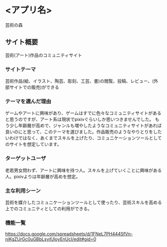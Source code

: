 # <アプリ名>
芸術の森

## サイト概要
芸術(アート)作品のコミュニティサイト

### サイトテーマ
芸術作品(絵、イラスト、陶芸、彫刻、工芸、書)の閲覧、投稿、レビュー、(外部サイトでの販売)ができる

### テーマを選んだ理由
ゲームやアートに興味があり、ゲームはすでに色々なコミュニティサイトがあると思うのですが、アート系は現状でpixivぐらいしか思いつきませんでした。
もう少し年齢層が高めで、ジャンルも増やしたようなコミュニティサイトがあれば良いのにと思って、このテーマを選びました。作品販売のようなやりとりをしたいわけではなく、あくまでスキルを上げたり、コミュニケーションツールとしてのサイトを想定しています。

### ターゲットユーザ
老若男女問わず、アートに興味を持つ人。スキルを上げていくことに興味がある人。pixivよりは年齢層が高めを想定。

### 主な利用シーン
芸術を媒介したコミュニケーションツールとして使ったり、芸術スキルを高める上でのコミュニティとしての利用ができる。

### 機能一覧
https://docs.google.com/spreadsheets/d/1FNeL7PH444SfVn-niKgZUrGc0uGBbLsyifJloyEnUcI/edit#gid=0
